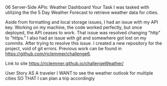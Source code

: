 06 Server-Side APIs: Weather Dashboard
Your Task
I was tasked with utilizing the the 5 Day Weather Forecast to retrieve weather data for cities.

Aside from formatting and local storage issues, I had an issue with my API key. Working on my machine, the code worked perfectly, but once deployed, the API ceases to work. That issue was resolved changing "http" to "https." I also had an issue with git and somewhere got lost on my commits. After trying to resolve this issue. I created a new repository for the project, void of git errors. Previous work can be found in  https://github.com/rjclemmer/challenge6.


Link to site
https://rjclemmer.github.io/challengeWeather/

User Story
AS A traveler
I WANT to see the weather outlook for multiple cities
SO THAT I can plan a trip accordingly